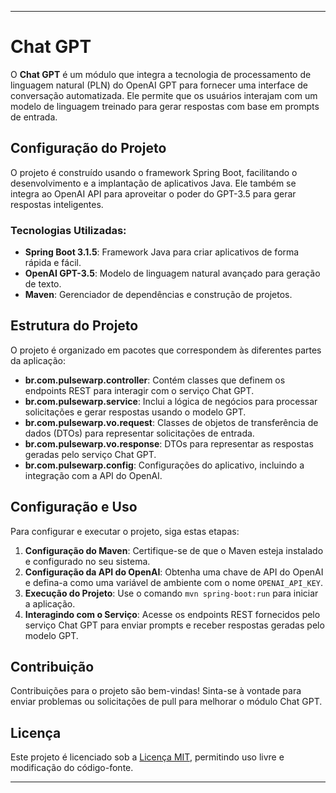 
---

# Chat GPT

O **Chat GPT** é um módulo que integra a tecnologia de processamento de linguagem natural (PLN) do OpenAI GPT para fornecer uma interface de conversação automatizada. Ele permite que os usuários interajam com um modelo de linguagem treinado para gerar respostas com base em prompts de entrada.

## Configuração do Projeto

O projeto é construído usando o framework Spring Boot, facilitando o desenvolvimento e a implantação de aplicativos Java. Ele também se integra ao OpenAI API para aproveitar o poder do GPT-3.5 para gerar respostas inteligentes.

### Tecnologias Utilizadas:

- **Spring Boot 3.1.5**: Framework Java para criar aplicativos de forma rápida e fácil.
- **OpenAI GPT-3.5**: Modelo de linguagem natural avançado para geração de texto.
- **Maven**: Gerenciador de dependências e construção de projetos.

## Estrutura do Projeto

O projeto é organizado em pacotes que correspondem às diferentes partes da aplicação:

- **br.com.pulsewarp.controller**: Contém classes que definem os endpoints REST para interagir com o serviço Chat GPT.
- **br.com.pulsewarp.service**: Inclui a lógica de negócios para processar solicitações e gerar respostas usando o modelo GPT.
- **br.com.pulsewarp.vo.request**: Classes de objetos de transferência de dados (DTOs) para representar solicitações de entrada.
- **br.com.pulsewarp.vo.response**: DTOs para representar as respostas geradas pelo serviço Chat GPT.
- **br.com.pulsewarp.config**: Configurações do aplicativo, incluindo a integração com a API do OpenAI.

## Configuração e Uso

Para configurar e executar o projeto, siga estas etapas:

1. **Configuração do Maven**: Certifique-se de que o Maven esteja instalado e configurado no seu sistema.
2. **Configuração da API do OpenAI**: Obtenha uma chave de API do OpenAI e defina-a como uma variável de ambiente com o nome `OPENAI_API_KEY`.
3. **Execução do Projeto**: Use o comando `mvn spring-boot:run` para iniciar a aplicação.
4. **Interagindo com o Serviço**: Acesse os endpoints REST fornecidos pelo serviço Chat GPT para enviar prompts e receber respostas geradas pelo modelo GPT.

## Contribuição

Contribuições para o projeto são bem-vindas! Sinta-se à vontade para enviar problemas ou solicitações de pull para melhorar o módulo Chat GPT.

## Licença

Este projeto é licenciado sob a [Licença MIT](LICENSE), permitindo uso livre e modificação do código-fonte.

---

